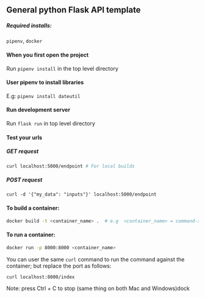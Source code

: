 ## General python Flask API template

##### Required installs:
`pipenv`, `docker`

#### When you first open the project
Run `pipenv install` in the top level directory

#### User pipenv to install libraries
E.g: `pipenv install dateutil`

#### Run development server
Run `flask run` in top level directory

#### Test your urls
##### GET request
```bash
curl localhost:5000/endpoint # For local builds
```


##### POST request
`curl -d '{"my_data": "inputs"}' localhost:5000/endpoint`

#### To build a container:
```bash
docker build -t <container_name> .  # e.g  <container_name> = command-service
```

#### To run a container:
```bash
docker run -p 8000:8000 <container_name> 
```
You can user the same `curl` command to run the command against the container; but replace the port as follows:
```bash
curl localhost:8000/index
```
Note: press Ctrl + C to stop (same thing on both Mac and Windows)dock
